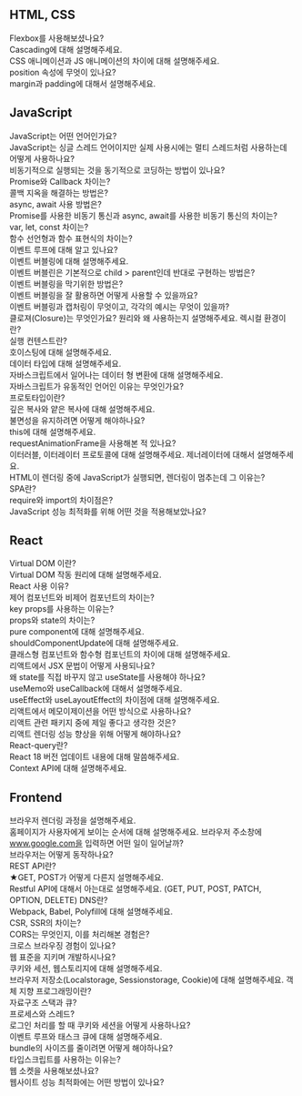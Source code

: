 ## HTML, CSS
Flexbox를 사용해보셨나요?  
Cascading에 대해 설명해주세요.  
CSS 애니메이션과 JS 애니메이션의 차이에 대해 설명해주세요.  
position 속성에 무엇이 있나요?  
margin과 padding에 대해서 설명해주세요.  


## JavaScript
JavaScript는 어떤 언어인가요?  
JavaScript는 싱글 스레드 언어이지만 실제 사용시에는 멀티 스레드처럼 사용하는데 어떻게 사용하나요?  
비동기적으로 실행되는 것을 동기적으로 코딩하는 방법이 있나요?  
Promise와 Callback 차이는?  
콜백 지옥을 해결하는 방법은?  
async, await 사용 방법은?  
Promise를 사용한 비동기 통신과 async, await를 사용한 비동기 통신의 차이는?  
var, let, const 차이는?  
함수 선언형과 함수 표현식의 차이는?  
이벤트 루프에 대해 알고 있나요?  
이벤트 버블링에 대해 설명해주세요.  
이벤트 버블린은 기본적으로 child > parent인데 반대로 구현하는 방법은?  
이벤트 버블링을 막기위한 방법은?  
이벤트 버블링을 잘 활용하면 어떻게 사용할 수 있을까요?  
이벤트 버블링과 캡처링이 무엇이고, 각각의 예시는 무엇이 있을까?  
클로져(Closure)는 무엇인가요? 원리와 왜 사용하는지 설명해주세요.
렉시컬 환경이란?  
실행 컨텐스트란?  
호이스팅에 대해 설명해주세요.  
데이터 타입에 대해 설명해주세요.  
자바스크립트에서 일어나는 데이터 형 변환에 대해 설명해주세요.  
자바스크립트가 유동적인 언어인 이유는 무엇인가요?  
프로토타입이란?  
깊은 복사와 얕은 복사에 대해 설명해주세요.  
불면성을 유지하려면 어떻게 해야하나요?  
this에 대해 설명해주세요.  
requestAnimationFrame을 사용해본 적 있나요?  
이터러블, 이터레이터 프로토콜에 대해 설명해주세요.
제너레이터에 대해서 설명해주세요.  
HTML이 렌더링 중에 JavaScript가 실행되면, 렌더링이 멈추는데 그 이유는?  
SPA란?  
require와 import의 차이점은?  
JavaScript 성능 최적화를 위해 어떤 것을 적용해보았나요?  



## React
Virtual DOM 이란?  
Virtual DOM 작동 원리에 대해 설명해주세요.  
React 사용 이유?  
제어 컴포넌트와 비제어 컴포넌트의 차이는?  
key props를 사용하는 이유는?  
props와 state의 차이는?  
pure component에 대해 설명해주세요.  
shouldComponentUpdate에 대해 설명해주세요.  
클래스형 컴포넌트와 함수형 컴포넌트의 차이에 대해 설명해주세요.  
리액트에서 JSX 문법이 어떻게 사용되나요?  
왜 state를 직접 바꾸지 않고 useState를 사용해야 하나요?  
useMemo와 useCallback에 대해서 설명해주세요.  
useEffect와 useLayoutEffect의 차이점에 대해 설명해주세요.  
리액트에서 메모이제이션을 어떤 방식으로 사용하나요?  
리액트 관련 패키지 중에 제일 좋다고 생각한 것은?  
리액트 렌더링 성능 향상을 위해 어떻게 해야하나요?  
React-query란?  
React 18 버전 업데이트 내용에 대해 말씀해주세요.  
Context API에 대해 설명해주세요.  


## Frontend
브라우저 렌더링 과정을 설명해주세요.  
홈페이지가 사용자에게 보이는 순서에 대해 설명해주세요.
브라우저 주소창에 www.google.com을 입력하면 어떤 일이 일어날까?  
브라우저는 어떻게 동작하나요?  
REST API란?  
★GET, POST가 어떻게 다른지 설명해주세요.  
Restful API에 대해서 아는대로 설명해주세요. (GET, PUT, POST, PATCH, OPTION, DELETE)
DNS란?  
Webpack, Babel, Polyfill에 대해 설명해주세요.  
CSR, SSR의 차이는?  
CORS는 무엇인지, 이를 처리해본 경험은?  
크로스 브라우징 경험이 있나요?  
웹 표준을 지키며 개발하시나요?  
쿠키와 세션, 웹스토리지에 대해 설명해주세요.  
브라우저 저장소(Localstorage, Sessionstorage, Cookie)에 대해 설명해주세요. 
객체 지향 프로그래밍이란?  
자료구조 스택과 큐?  
프로세스와 스레드?  
로그인 처리를 할 때 쿠키와 세션을 어떻게 사용하나요?  
이벤트 루프와 태스크 큐에 대해 설명해주세요.  
bundle의 사이즈를 줄이려면 어떻게 해야하나요?  
타입스크립트를 사용하는 이유는?  
웹 소켓을 사용해보셨나요?  
웹사이트 성능 최적화에는 어떤 방법이 있나요?  